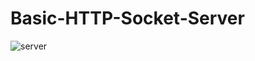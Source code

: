 # Basic-HTTP-Socket-Server

![server](https://iximiuz.com/writing-web-server-in-python-sockets/client-server-opt.png)

